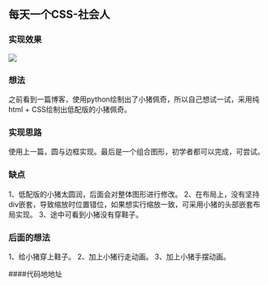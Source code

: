 ## 每天一个CSS-社会人

### 实现效果

![](https://i.imgur.com/E0tpKPK.png)

### 想法

之前看到一篇博客，使用python绘制出了小猪佩奇，所以自己想试一试，采用纯html + CSS绘制出低配版的小猪佩奇。

### 实现思路

使用上一篇，圆与边框实现。最后是一个组合图形，初学者都可以完成，可尝试。

### 缺点

1、低配版的小猪太圆润，后面会对整体图形进行修改。
2、在布局上，没有坚持div嵌套，导致缩放时位置错位，如果想实行缩放一致，可采用小猪的头部嵌套布局实现。
3、途中可看到小猪没有穿鞋子。

### 后面的想法
1、给小猪穿上鞋子。
2、加上小猪行走动画。
3、加上小猪手摆动画。

####代码地地址

